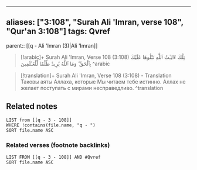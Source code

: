 
---
aliases: ["3:108", "Surah Ali 'Imran, verse 108", "Qur'an 3:108"]
tags: Qvref
---

parent:: [[q - Ali 'Imran (3)|Ali 'Imran]]

> [!arabic]+ Surah Ali 'Imran, Verse 108 (3:108)
> <span class="quran-arabic">تِلْكَ ءَايَـٰتُ ٱللَّهِ نَتْلُوهَا عَلَيْكَ بِٱلْحَقِّ ۗ وَمَا ٱللَّهُ يُرِيدُ ظُلْمًا لِّلْعَـٰلَمِينَ</span>
^arabic

> [!translation]+ Surah Ali 'Imran, Verse 108 (3:108) - Translation
> Таковы аяты Аллаха, которые Мы читаем тебе истинно. Аллах не желает поступать с мирами несправедливо.
^translation



## Related notes
```dataview
LIST from [[q - 3 - 108]]
WHERE !contains(file.name, "q - ")
SORT file.name ASC
```

### Related verses (footnote backlinks)
```dataview
LIST FROM [[q - 3 - 108]] AND #Qvref
SORT file.name ASC
```

